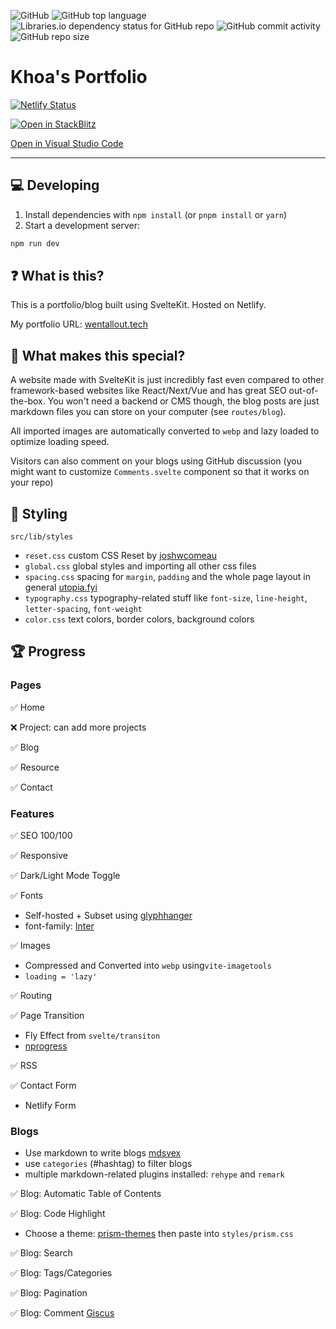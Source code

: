 ![GitHub](https://img.shields.io/github/license/wentallout/portfolio?style=for-the-badge)
![GitHub top language](https://img.shields.io/github/languages/top/wentallout/portfolio?style=for-the-badge)
![Libraries.io dependency status for GitHub repo](https://img.shields.io/librariesio/github/wentallout/portfolio?style=for-the-badge)
![GitHub commit activity](https://img.shields.io/github/commit-activity/m/wentallout/portfolio?style=for-the-badge)
![GitHub repo size](https://img.shields.io/github/repo-size/wentallout/portfolio?style=for-the-badge)

# Khoa's Portfolio

[![Netlify Status](https://api.netlify.com/api/v1/badges/7bf37fa7-ec78-4efd-aa9a-1a18a4fc62e4/deploy-status)](https://app.netlify.com/sites/khoa-design/deploys)

[![Open in StackBlitz](https://developer.stackblitz.com/img/open_in_stackblitz.svg)](https://stackblitz.com/github/wentallout/portfolio)

[Open in Visual Studio Code](https://open.vscode.dev/wentallout/portfolio)

---

## 💻 Developing

1. Install dependencies with `npm install` (or `pnpm install` or `yarn`)
2. Start a development server:

```bash
npm run dev
```

## ❓ What is this?

This is a portfolio/blog built using SvelteKit. Hosted on Netlify.

My portfolio URL: [wentallout.tech](https://wentallout.tech)

## 🤩 What makes this special?

A website made with SvelteKit is just incredibly fast even compared to other framework-based websites like React/Next/Vue and has great SEO out-of-the-box. You won't need a backend or CMS though, the blog posts are just markdown files you can store on your computer (see `routes/blog`).

All imported images are automatically converted to `webp` and lazy loaded to optimize loading speed.

Visitors can also comment on your blogs using GitHub discussion (you might want to customize `Comments.svelte` component so that it works on your repo)

## 💅 Styling

`src/lib/styles`

- `reset.css` custom CSS Reset by [joshwcomeau](https://www.joshwcomeau.com/css/custom-css-reset/)
- `global.css` global styles and importing all other css files
- `spacing.css` spacing for `margin`, `padding` and the whole page layout in general [utopia.fyi](https://utopia.fyi/)
- `typography.css` typography-related stuff like `font-size`, `line-height`, `letter-spacing`, `font-weight`
- `color.css` text colors, border colors, background colors

## 🏆 Progress

### Pages

✅ Home

❌ Project: can add more projects

✅ Blog

✅ Resource

✅ Contact

### Features

✅ SEO 100/100

✅ Responsive

✅ Dark/Light Mode Toggle

✅ Fonts

- Self-hosted + Subset using [glyphhanger](https://www.npmjs.com/package/glyphhanger)
- font-family: [Inter](https://rsms.me/inter/)

✅ Images

- Compressed and Converted into `webp` using`vite-imagetools`
- `loading = 'lazy'`

✅ Routing

✅ Page Transition

- Fly Effect from `svelte/transiton`
- [nprogress](https://www.npmjs.com/package/nprogress)

✅ RSS

✅ Contact Form

- Netlify Form

### Blogs

- Use markdown to write blogs [mdsvex](https://github.com/pngwn/MDsveX)
- use `categories` (#hashtag) to filter blogs
- multiple markdown-related plugins installed: `rehype` and `remark`

✅ Blog: Automatic Table of Contents

✅ Blog: Code Highlight

- Choose a theme: [prism-themes](https://github.com/PrismJS/prism-themes) then paste into `styles/prism.css`

✅ Blog: Search

✅ Blog: Tags/Categories

✅ Blog: Pagination

✅ Blog: Comment [Giscus](https://giscus.app)
